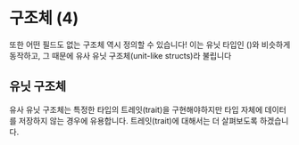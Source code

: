 # 구조체 (4)

또한 어떤 필드도 없는 구조체 역시 정의할 수 있습니다! 이는 유닛 타입인 ()와 비슷하게 동작하고, 그 때문에 유사 유닛 구조체(unit-like structs)라 불립니다


## 유닛 구조체 

 유사 유닛 구조체는 특정한 타입의 트레잇(trait)을 구현해야하지만 타입 자체에 데이터를 저장하지 않는 경우에 유용합니다. 트레잇(trait)에 대해서는 더 살펴보도록 하겠습니다.




